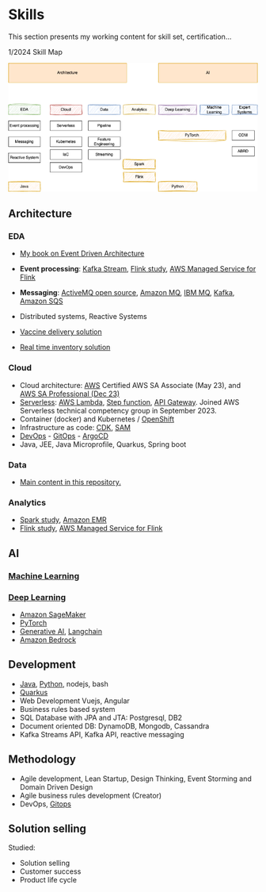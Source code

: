 # Skills

This section presents my working content for skill set, certification...

1/2024 Skill Map

![](./diagrams/skill-map.drawio.png)

## Architecture

### EDA

* [My book on Event Driven Architecture](https://jbcodeforce.github.io/eda-studies/)
* **Event processing**: [Kafka Stream](), [Flink study](https://jbcodeforce.github.io/flink-studies/), [AWS Managed Service for Flink](https://jbcodeforce.github.io/yarfba/kinesis/#managed-service-for-apache-flink)

* **Messaging**: [ActiveMQ open source](https://jbcodeforce.github.io/aws-messaging-study/activemq/), [Amazon MQ](https://jbcodeforce.github.io/aws-messaging-study/amazonmq/), [IBM MQ](https://jbcodeforce.github.io/eda-studies/techno/ibm-mq/), [Kafka](https://jbcodeforce.github.io/kafka-studies/), [Amazon SQS](https://jbcodeforce.github.io/aws-messaging-study/sqs/)
* Distributed systems, Reactive Systems
* [Vaccine delivery solution](https://github.com/jbcodeforce/vaccine-solution-main)
* [Real time inventory solution](https://github.com/jbcodeforce/refarch-eda-item-inventory)

### Cloud

* Cloud architecture: [AWS](https://jbcodeforce.github.io/yarfba/) Certified AWS SA Associate (May 23), and [AWS SA Professional (Dec 23)](https://www.credly.com/earner/earned/share/23fc1d81-d8be-43d3-9be4-b528c132f377)
* [Serverless](https://jbcodeforce.github.io/yarfba/serverless/): [AWS Lambda](https://jbcodeforce.github.io/yarfba/serverless/lambda/), [Step function](https://jbcodeforce.github.io/yarfba/serverless/stepfct/), [API Gateway](https://jbcodeforce.github.io/yarfba/serverless/apigtw/).  Joined AWS Serverless technical competency group in September 2023.
* Container (docker) and Kubernetes / [OpenShift](https://jbcodeforce.github.io/openshift-studies/)
* Infrastructure as code: [CDK](https://jbcodeforce.github.io/yarfba/coding/cdk/), [SAM](https://jbcodeforce.github.io/yarfba/coding/sam/)
* [DevOps](https://jbcodeforce.github.io/coding/agile/) - [GitOps](https://jbcodeforce.github.io/coding/gitops) - [ArgoCD](https://jbcodeforce.github.io/coding/argocd)
* Java, JEE, Java Microprofile, Quarkus, Spring boot

### Data

* [Main content in this repository.](./data/index.md)

### Analytics

* [Spark study](https://jbcodeforce.github.io/spark-studies/), [Amazon EMR](https://jbcodeforce.github.io/yarfba/analytics/#elastic-mapreduce-emr)
* [Flink study](https://jbcodeforce.github.io/flink-studies/), [AWS Managed Service for Flink](https://jbcodeforce.github.io/yarfba/kinesis/#managed-service-for-apache-flink)

## AI

### [Machine Learning](https://jbcodeforce.github.io/ML-studies/#machine-learning)
### [Deep Learning](https://jbcodeforce.github.io/ML-studies/ml/deep-learning/)

* [Amazon SageMaker](https://jbcodeforce.github.io/yarfba/ai-ml/sagemaker/)
* [PyTorch](https://jbcodeforce.github.io/ML-studies/coding/pytorch/)
* [Generative AI](https://jbcodeforce.github.io/ML-studies/ml/generative-ai/), [Langchain](https://jbcodeforce.github.io/ML-studies/coding/langchain/)
* [Amazon Bedrock](https://jbcodeforce.github.io/yarfba/ai-ml/bedrock/)


## Development

* [Java](https://jbcodeforce.github.io/java), [Python](https://jbcodeforce.github.io/python-code), nodejs, bash
* [Quarkus](https://jbcodeforce.github.io/java/quarkus/)
* Web Development Vuejs, Angular
* Business rules based system
* SQL Database with JPA and JTA: Postgresql, DB2
* Document oriented DB: DynamoDB, Mongodb, Cassandra
* Kafka Streams API, Kafka API, reactive messaging

## Methodology

* Agile development, Lean Startup, Design Thinking, Event Storming and Domain Driven Design
* Agile business rules development (Creator)
* DevOps, [Gitops](https://jbcodeforce.github.io/coding/gitops)

## Solution selling

Studied:

* Solution selling
* Customer success
* Product life cycle
